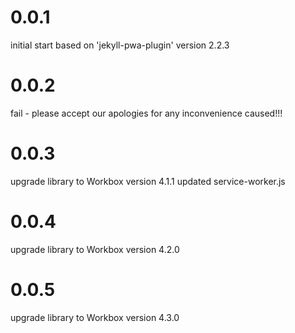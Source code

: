 # 0.0.1

initial start based on 'jekyll-pwa-plugin' version 2.2.3

# 0.0.2

fail - please accept our apologies for any inconvenience caused!!!

# 0.0.3

upgrade library to Workbox version 4.1.1
updated service-worker.js

# 0.0.4

upgrade library to Workbox version 4.2.0

# 0.0.5

upgrade library to Workbox version 4.3.0
